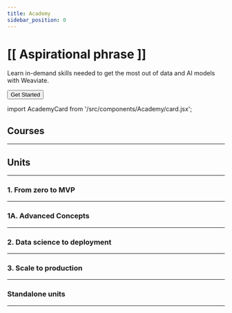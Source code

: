 ```yaml
---
title: Academy
sidebar_position: 0
---
```

<div class="hero shadow--lw __academyhero">
  <div class="container">
    <h1 class="hero__title">[[ Aspirational phrase ]]</h1>
    <p class="hero__subtitle">Learn in-demand skills needed to get the most out of data and AI models with Weaviate.</p>
    <div>
      <button class="button button--secondary button--outline button--lg">
        Get Started
      </button>
    </div>
  </div>
</div>

<!-- TODO - convert list of cards into some sort of JSON-like data & auto-generate the list -->

import AcademyCard from '/src/components/Academy/card.jsx';

<!-- <h2>Programs</h2><p><hr/></p>

<div class="row">
  <div class="col col--6">
    <AcademyCard title="For data scientists" body="Do some stuff" buttonType="Click here" badgeType="mixed"/>
  </div>
  <div class="col col--6">
    <AcademyCard title="For developers" body="Do some stuff" buttonType="Click here" badgeType="mixed"/>
  </div> 
</div>       -->

<h2>Courses</h2><p><hr/></p>

<div class="row">
  <div class="col col--4">
    <AcademyCard 
      title="1. From zero to MVP" 
      body="All the core knowledge and essential skills you need to build a minimum viable product with Weaviate." 
      buttonType="Get started"
      badgeType="mixed"/>
  </div>
  <div class="col col--4">
    <AcademyCard 
      title="2. Data science to deployment" 
      body="Direct Weaviate's vectorization process. Learn how to get custom models into Weaviate and manage its vectorization methods." 
      buttonType="Notify"
      badgeType="mixed"/>
  </div> 
  <div class="col col--4">
    <AcademyCard 
      title="3. Scale to production" 
      body="Get to a production-ready state faster: learn how to add backups, authentication & authorization and replication" 
      buttonType="Notify"
      badgeType="practical"/>
  </div>  
</div>

<h2>Units</h2><p><hr/></p>

<h3>1. From zero to MVP</h3><hr/>

<div class="row __academy_cardgroup">
  <div class="col col--4">
    <AcademyCard 
      title="1.1 Hello, Weaviate" 
      body="Start here: Learn about Weaviate's superpowers" 
      buttonType="Click here" 
      badgeType="mixed"/>
  </div>
  <div class="col col--4">
    <AcademyCard 
      title="1.2 Weaviate Cloud Service (WCS)" 
      body="What is WCS, and how to get started with it." 
      buttonType="Click here" 
      badgeType="practical"/>
  </div>
  <div class="col col--4">
    <AcademyCard 
      title="1.3 Vector search essentials" 
      body="What is vector search and how does it work?" 
      buttonType="Click here" 
      badgeType="theory"/>
  </div>
</div>

<div class="row __academy_cardgroup">
  <div class="col col--4">
    <AcademyCard 
      title="1.4 Queries 1" 
      body="How to ask questions to Weaviate" 
      buttonType="Click here" 
      badgeType="practical"/>
  </div>
  <div class="col col--4">
    <AcademyCard 
      title="1.5 Vectorizers selection: The basics" 
      body="Select a good, baseline vectorizer for each data and task type." 
      buttonType="Click here" 
      badgeType="theory"/>
  </div>
  <div class="col col--4">
    <AcademyCard 
      title="1.6 Schema 1" 
      body="What is a schema, why is it important and how to define it" 
      buttonType="Click here" 
      badgeType="mixed"/>
  </div>
</div>

<div class="row __academy_cardgroup">
  <div class="col col--4">
    <AcademyCard 
      title="1.7 Weaviate Clients" 
      body="The basics about Weaviate clients - what's available, and what you can do with them" 
      buttonType="Click here" 
      badgeType="mixed"/>
  </div>
  <div class="col col--4">
    <AcademyCard 
      title="1.8 Data import" 
      body="How to efficiently import data into Weaviate" 
      buttonType="Click here" 
      badgeType="practical"/>
  </div>
  <div class="col col--4">
    <AcademyCard 
      title="1.9 CRUD operations" 
      body="How to perform other basic object manipulations in Weaviate" 
      buttonType="Click here" 
      badgeType="practical"/>
  </div> 
</div>

<h3>1A. Advanced Concepts</h3><hr/>

<div class="row __academy_cardgroup">
  <div class="col col--4">
    <AcademyCard 
      title="1.10 Queries 2 (Advanced)" 
      body="Learn about different types of queries, how to perform them and tune them." 
      buttonType="Click here" 
      badgeType="practical"/>
  </div>   
  <div class="col col--4">
    <AcademyCard 
      title="1.11 Indexing (Advanced)" 
      body="Learn about how Weaviate indexes data and how what enables fast retrieval." 
      buttonType="Click here" 
      badgeType="theory"/>
  </div>  
  <div class="col col--4">
    <AcademyCard 
      title="1.12 Schema 2 (Advanced)" 
      body="Manage cross-referencing, vectorization and indexing through the schema options" 
      buttonType="Click here" 
      badgeType="practical"/>
  </div>  
</div>

<h3>2. Data science to deployment</h3><hr/>

<div class="row __academy_cardgroup">
  <div class="col col--4">
    <AcademyCard 
      title="2.1 Vectorization under the hood" 
      body="What is vector search and how does it work?" 
      buttonType="Click here" 
      badgeType="theory"/>
  </div>
  <div class="col col--4">
    <AcademyCard 
      title="2.2 Custom models with Weaviate" 
      body="Use Weaviate with your own, custom, models." 
      buttonType="Click here" 
      badgeType="mixed"/>
  </div>
  <div class="col col--4">
    <AcademyCard 
      title="2.3 Module building" 
      body="About custom modules and how to build one to fit your needs." 
      buttonType="Click here" 
      badgeType="practical"/>
  </div>
</div>

<h3>3. Scale to production</h3><hr/>

<div class="row __academy_cardgroup">
  <div class="col col--4">
    <AcademyCard 
      title="3.1 Backups" 
      body="How to back up and restore your Weaviate data" 
      buttonType="Click here" 
      badgeType="practical"/>
  </div>
  <div class="col col--4">
    <AcademyCard 
      title="3.2 Migration" 
      body="How to upgrade (or downgrade) your Weaviate version." 
      buttonType="Click here" 
      badgeType="practical"/>
  </div>
  <div class="col col--4">
    <AcademyCard 
      title="3.3 Authentication & Authorization" 
      body="Identify your users and control access as needed" 
      buttonType="Click here" 
      badgeType="practical"/>
  </div>
</div>

<div class="row __academy_cardgroup">
  <div class="col col--4">
    <AcademyCard 
      title="3.4 Scaling" 
      body="What to expect and consider when scaling Weaviate to production" 
      buttonType="Click here" 
      badgeType="theory"/>
  </div>
  <div class="col col--4">
    <AcademyCard 
      title="3.5 Replication" 
      body="Key considerations in adding replication, and how to do it." 
      buttonType="Click here" 
      badgeType="mixed"/>
  </div>
</div>

<h3>Standalone units</h3><hr/>

<div class="row __academy_cardgroup">
  <div class="col col--4">
    <AcademyCard 
      title="Weaviate with Docker" 
      body="How to run Weaviate with Docker" 
      buttonType="Click here" 
      badgeType="practical"/>
  </div>
  <div class="col col--4">
    <AcademyCard 
      title="Beyond search: an introduction" 
      body="Weaviate isn't just about search - see what else the vector engine is capable of" 
      buttonType="Notify" 
      badgeType="mixed"/>
  </div>
  <div class="col col--4">
    <AcademyCard 
      title="Lorem Ipsum" 
      body="Something something dark side" 
      buttonType="Notify" 
      badgeType="mixed"/>
  </div>
</div>